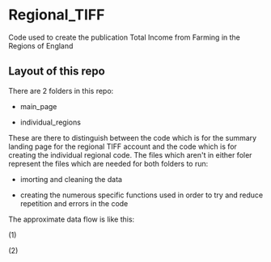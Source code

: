 # Regional_TIFF
Code used to create the publication Total Income from Farming in the Regions of England 

## Layout of this repo
There are 2 folders in this repo:

* main_page

* individual_regions

These are there to distinguish between the code which is for the summary landing page for the regional TIFF account and the code which is for creating the individual regional code. The files which aren't in either foler represent the files which are needed for both folders to run: 

* imorting and cleaning the data

* creating the numerous specific functions used in order to try and reduce repetition and errors in the code

The approximate data flow is like this:

(1)

(2)

